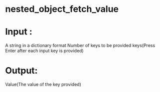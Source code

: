 # nested_object_fetch_value

# Input :
A string in a dictionary format
Number of keys to be provided
keys(Press Enter after each input key is provided)

# Output:
Value(The value of the key provided)
